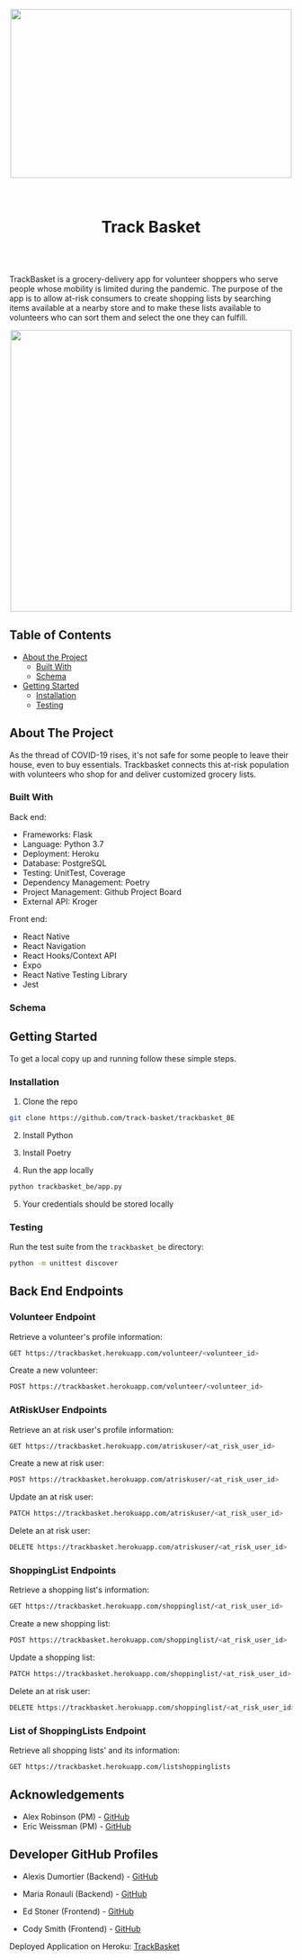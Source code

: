  
<p align="center">
  <img width="500" height="300" src="https://user-images.githubusercontent.com/55954962/83821753-706c4f00-a68c-11ea-9c1b-2a2d24eddd94.jpg">
</p>

<br />
<p align="center">
  <a href="https://trackbasket.herokuapp.com/">
  </a>
  
  <h1 align="center">Track Basket</h1> <br><br>
  
TrackBasket is a grocery-delivery app for volunteer shoppers who serve people whose mobility is limited during the pandemic. The purpose of the app is to allow at-risk consumers to create shopping lists by searching items available at a nearby store and to make these lists available to volunteers who can sort them and select the one they can fulfill.
<p align="center">
<a href="http://g.recordit.co/Fq4vHJEapy.gif"><img src="http://g.recordit.co/Fq4vHJEapy.gif" width="500" height="500"/></a>
</p>

<!-- TABLE OF CONTENTS -->
## Table of Contents

* [About the Project](#about-the-project)
  * [Built With](#built-with)
  * [Schema](#schema)
* [Getting Started](#getting-started)
  * [Installation](#installation)
  * [Testing](#testing)

<!-- ABOUT THE PROJECT -->
## About The Project

As the thread of COVID-19 rises, it's not safe for some people to leave their house, even to buy essentials. Trackbasket connects this at-risk population with volunteers who shop for and deliver customized grocery lists.

### Built With

Back end:
* Frameworks: Flask
* Language: Python 3.7
* Deployment: Heroku
* Database: PostgreSQL
* Testing: UnitTest, Coverage
* Dependency Management: Poetry
* Project Management: Github Project Board
* External API: Kroger

Front end:

* React Native
* React Navigation
* React Hooks/Context API
* Expo
* React Native Testing Library
* Jest

### Schema

<!-- GETTING STARTED -->
## Getting Started

To get a local copy up and running follow these simple steps.

### Installation

1. Clone the repo
```sh
git clone https://github.com/track-basket/trackbasket_BE
```
2. Install Python

3. Install Poetry 

4. Run the app locally
```sh
python trackbasket_be/app.py
```
5. Your credentials should be stored locally

### Testing

Run the test suite from the `trackbasket_be` directory:

```sh
python -m unittest discover
```

## Back End Endpoints 

### Volunteer Endpoint

Retrieve a volunteer's profile information:
```sh
GET https://trackbasket.herokuapp.com/volunteer/<volunteer_id>
```
Create a new volunteer:

```sh
POST https://trackbasket.herokuapp.com/volunteer/<volunteer_id>

```

### AtRiskUser Endpoints

Retrieve an at risk user's profile information:
```sh
GET https://trackbasket.herokuapp.com/atriskuser/<at_risk_user_id>
```
Create a new at risk user:
```sh
POST https://trackbasket.herokuapp.com/atriskuser/<at_risk_user_id>
```
Update an at risk user:
```sh
PATCH https://trackbasket.herokuapp.com/atriskuser/<at_risk_user_id>
```
Delete an at risk user:
```sh
DELETE https://trackbasket.herokuapp.com/atriskuser/<at_risk_user_id>
```

### ShoppingList Endpoints

Retrieve a shopping list's information:
```sh
GET https://trackbasket.herokuapp.com/shoppinglist/<at_risk_user_id>
```
Create a new shopping list:
```sh
POST https://trackbasket.herokuapp.com/shoppinglist/<at_risk_user_id>
```
Update a shopping list:
```sh
PATCH https://trackbasket.herokuapp.com/shoppinglist/<at_risk_user_id>
```
Delete an at risk user:
```sh
DELETE https://trackbasket.herokuapp.com/shoppinglist/<at_risk_user_id>
```

### List of ShoppingLists Endpoint

Retrieve all shopping lists' and its information:
```sh
GET https://trackbasket.herokuapp.com/listshoppinglists
```
<!-- ACKNOWLEDGEMENTS -->
## Acknowledgements
* Alex Robinson (PM) - [GitHub](https://github.com/scottalexandra)<br>
* Eric Weissman (PM) - [GitHub](https://github.com/ericweissman)<br>

## Developer GitHub Profiles

* Alexis Dumortier (Backend) - [GitHub](https://github.com/adumortier)<br>
* Maria Ronauli (Backend) - [GitHub](https://github.com/mronauli)<br>

* Ed Stoner (Frontend) - [GitHub](https://github.com/edlsto)<br>
* Cody Smith (Frontend) - [GitHub](https://github.com/monstaro)<br>

Deployed Application on Heroku: [TrackBasket](https://trackbasket.herokuapp.com/)
